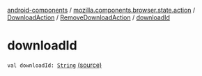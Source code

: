 [android-components](../../../index.md) / [mozilla.components.browser.state.action](../../index.md) / [DownloadAction](../index.md) / [RemoveDownloadAction](index.md) / [downloadId](./download-id.md)

# downloadId

`val downloadId: `[`String`](https://kotlinlang.org/api/latest/jvm/stdlib/kotlin/-string/index.html) [(source)](https://github.com/mozilla-mobile/android-components/blob/master/components/browser/state/src/main/java/mozilla/components/browser/state/action/BrowserAction.kt#L719)